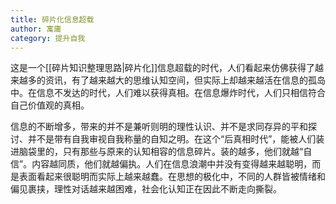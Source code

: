 ```yaml
---
title: 碎片化信息超载
author: 寓庸
category: 提升自我
---
```

这是一个[[碎片知识整理思路|碎片化]]信息超载的时代，人们看起来仿佛获得了越来越多的资讯，有了越来越大的思维认知空间，但实际上却越来越活在信息的孤岛中。在信息不发达的时代，人们难以获得真相。在信息爆炸时代，人们只相信符合自己价值观的真相。

信息的不断增多，带来的并不是兼听则明的理性认识、并不是求同存异的平和探讨、并不是带有自我审视自我称量的自知之明。在这个“后真相时代”，能被人们装进脑袋里的，只有那些与原来的认知相容的信息碎片。装的越多，他们就越“自信”。内容越同质，他们就越偏执。人们在信息浪潮中并没有变得越来越聪明，而是表面看起来很聪明而实际上越来越蠢。在思想的极化中，不同的人群皆被情绪和偏见裹挟，理性对话越来越困难，社会化认知正在因此不断走向撕裂。
